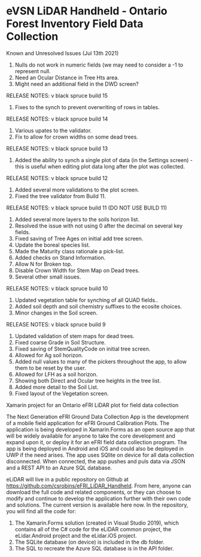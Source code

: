# eVSN LiDAR Handheld - Ontario Forest Inventory Field Data Collection 

Known and Unresolved Issues (Jul 13th 2021)
1. Nulls do not work in numeric fields (we may need to consider a -1 to represent null.
2. Need an Ocular Distance in Tree Hts area.
3. Might need an additional field in the DWD screen?

RELEASE NOTES: v black spruce build 15

1. Fixes to the synch to prevent overwriting of rows in tables.

RELEASE NOTES: v black spruce build 14

1. Various upates to the validator.
2. Fix to allow for crown widths on some dead trees.

RELEASE NOTES: v black spruce build 13

1. Added the ability to synch a single plot of data (in the Settings screen) - this is useful when editing plot data long after the plot was collected.

RELEASE NOTES: v black spruce build 12

1. Added several more validations to the plot screen.
2. Fixed the tree validator from Build 11.

RELEASE NOTES: v black spruce build 11 (DO NOT USE BUILD 11)

1. Added several more layers to the soils horizon list.
2. Resolved the issue with not using 0 after the decimal on several key fields.
3. Fixed saving of Tree Ages on initial add tree screen.
4. Update the boreal species list.
5. Made the Maturity class rationale a pick-list.
6. Added checks on Stand Information.
7. Allow N for Broken top.
8. Disable Crown Width for Stem Map on Dead trees.
9. Several other small issues.

RELEASE NOTES: v black spruce build 10

1. Updated vegetation table for synching of all QUAD fields..
2. Added soil depth and soil chemistry suffixes to the ecosite choices. 
3. Minor changes in the Soil screen.

RELEASE NOTES: v black spruce build 9

1. Updated validation of stem maps for dead trees.
2. Fixed coarse Grade in Soil Structure. 
3. Fixed saving of StemQualityCode on initial tree screen.
4. Allowed for Ag soil horizon.
5. Added null values to many of the pickers throughout the app, to allow them to be reset by the user.
6. Allowed for LFH as a soil horizon.
7. Showing both Direct and Ocular tree heights in the tree list.
8. Added more detail to the Soil List.
9. Fixed layout of the Vegetation screen.


Xamarin project for an Ontario eFRI LiDAR plot for field data collection

The Next Generation eFRI Ground Data Collection App is the development of a mobile field application for eFRI Ground Calibration Plots.  The application is being developed in Xamarin.Forms as an open source app that will be widely available for anyone to take the core development and expand upon it, or deploy it for an eFRI field data collection program.  The app is being deployed in Android and iOS and could also be deployed in UWP if the need arises.  The app uses SQlite on device for all data collection disconnected.  When connected, the app pushes and puls data via JSON and a REST API to an Azure SQL database.

eLiDAR will live in a public repository on Github at https://github.com/csrobins/eFRI_LiDAR_Handheld.  From here, anyone can download the full code and related components, or they can choose to modify and continue to develop the application further with their own code and solutions.  The current version is available here now.  In the repository, you will find all the code for:
1.	The Xamarin.Forms solution (created in Visual Studio 2019), which contains all of the C# code for the eLiDAR common project, the eLidar.Android project and the eLidar.iOS project.
2.	The SQLite database (on device) is included in the db folder.
3.	The SQL to recreate the Azure SQL database is in the API folder.
